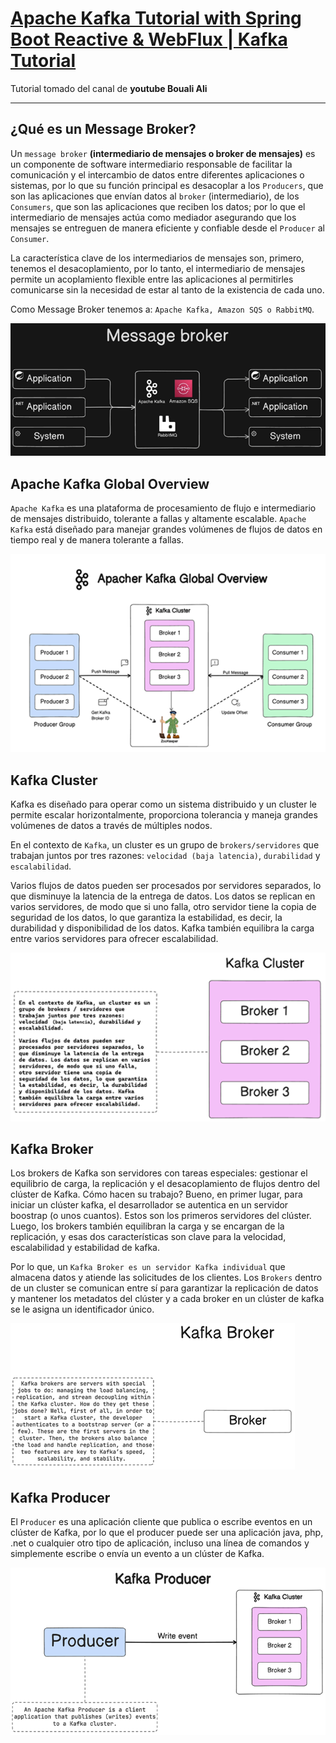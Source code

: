 # [Apache Kafka Tutorial with Spring Boot Reactive & WebFlux | Kafka Tutorial](https://www.youtube.com/watch?v=KQDTtvZMS9c)

Tutorial tomado del canal de **youtube Bouali Ali**

---

## ¿Qué es un Message Broker?

Un `message broker` **(intermediario de mensajes o broker de mensajes)** es un componente de software intermediario
responsable de facilitar la comunicación y el intercambio de datos entre diferentes aplicaciones o sistemas, por lo que
su función principal es desacoplar a los `Producers`, que son las aplicaciones que envían datos al `broker`
(intermediario), de los `Consumers`, que son las aplicaciones que reciben los datos; por lo que el intermediario de
mensajes actúa como mediador asegurando que los mensajes se entreguen de manera eficiente y confiable desde
el `Producer` al `Consumer`.

La característica clave de los intermediarios de mensajes son, primero, tenemos el desacoplamiento, por lo tanto, el
intermediario de mensajes permite un acoplamiento flexible entre las aplicaciones al permitirles comunicarse sin la
necesidad de estar al tanto de la existencia de cada uno.

Como Message Broker tenemos a: `Apache Kafka, Amazon SQS o RabbitMQ`.

![01.message_broker.png](assets/01.message_broker.png)

## Apache Kafka Global Overview

`Apache Kafka` es una plataforma de procesamiento de flujo e intermediario de mensajes distribuido, tolerante a fallas y
altamente escalable. `Apache Kafka` está diseñado para manejar grandes volúmenes de flujos de datos en tiempo real y de
manera tolerante a fallas.

![02.kafka_overview.png](assets/02.kafka_overview.png)

## Kafka Cluster

Kafka es diseñado para operar como un sistema distribuido y un cluster le permite escalar horizontalmente, proporciona
tolerancia y maneja grandes volúmenes de datos a través de múltiples nodos.

En el contexto de `Kafka`, un cluster es un grupo de `brokers/servidores` que trabajan juntos por tres
razones: `velocidad (baja latencia)`, `durabilidad` y `escalabilidad`.

Varios flujos de datos pueden ser procesados por servidores separados, lo que disminuye la latencia de la entrega de
datos. Los datos se replican en varios servidores, de modo que si uno falla, otro servidor tiene la copia de seguridad
de los datos, lo que garantiza la estabilidad, es decir, la durabilidad y disponibilidad de los datos. Kafka también
equilibra la carga entre varios servidores para ofrecer escalabilidad.

![03.kafka_cluster.png](assets/03.kafka_cluster.png)

## Kafka Broker

Los brokers de Kafka son servidores con tareas especiales: gestionar el equilibrio de carga, la replicación y el
desacoplamiento de flujos dentro del clúster de Kafka. Cómo hacen su trabajo? Bueno, en primer lugar, para iniciar un
clúster kafka, el desarrollador se autentica en un servidor boostrap (o unos cuantos). Estos son los primeros servidores
del clúster. Luego, los brokers también equilibran la carga y se encargan de la replicación, y esas dos características
son clave para la velocidad, escalabilidad y estabilidad de kafka.

Por lo que, un `Kafka Broker es un servidor Kafka individual` que almacena datos y atiende las solicitudes de los
clientes. Los `Brokers` dentro de un cluster se comunican entre sí para garantizar la replicación de datos y mantener
los metadatos del clúster y a cada broker en un clúster de kafka se le asigna un identificador único.

![04.kafka_broker.png](assets/04.kafka_broker.png)

## Kafka Producer

El `Producer` es una aplicación cliente que publica o escribe eventos en un clúster de Kafka, por lo que el producer
puede ser una aplicación java, php, .net o cualquier otro tipo de aplicación, incluso una línea de comandos y
simplemente escribe o envía un evento a un clúster de Kafka.

![05.kafka_producer.png](assets/05.kafka_producer.png)